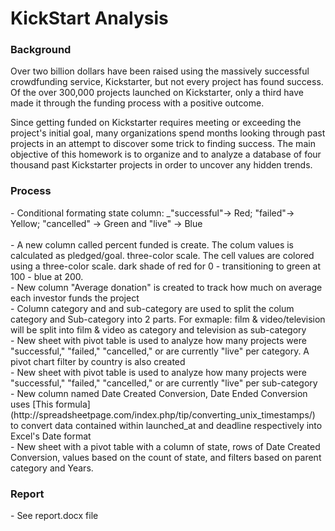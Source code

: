 <h1>KickStart Analysis </h1>
<h3>Background</h3>

Over two billion dollars have been raised using the massively successful crowdfunding service, Kickstarter, but not every project has found success. Of the over 300,000 projects launched on Kickstarter, only a third have made it through the funding process with a positive outcome. 

Since getting funded on Kickstarter requires meeting or exceeding the project's initial goal, many organizations spend months looking through past projects in an attempt to discover some trick to finding success. The main objective of this homework is to organize and to analyze a database of four thousand past Kickstarter projects in order to uncover any hidden trends.

<h3>Process</h3>
- Conditional formating state column: _"successful"-> Red; "failed"-> Yellow; "cancelled" -> Green and "live" -> Blue <br />
<br />
- A new column called percent funded is create. The colum values is calculated as pledged/goal. three-color scale. The cell values are colored  using a three-color scale. dark shade of red for 0 - transitioning to green at 100 - blue at 200.<br />
- New column "Average donation" is created to track how much on average each investor funds the project <br />
- Column category and and sub-category  are used to split the colum category and Sub-category into 2 parts. For exmaple: film & video/television will be split into film & video as category and television as sub-category <br />
- New sheet with pivot table is used to analyze how many projects were "successful," "failed," "cancelled," or are currently "live" per category. A pivot chart filter by country is also created<br />
- New sheet with pivot table is used to analyze how many projects were "successful," "failed," "cancelled," or are currently "live" per sub-category <br />
 - New column named Date Created Conversion, Date Ended Conversion uses [This formula](http://spreadsheetpage.com/index.php/tip/converting_unix_timestamps/) to convert data contained within launched_at and deadline respectively into Excel's Date format<br />
- New sheet with a pivot table with a column of state, rows of Date Created Conversion, values based on the count of state, and filters based on parent category and Years.<br />

<h3>Report </h3>
- See report.docx file
